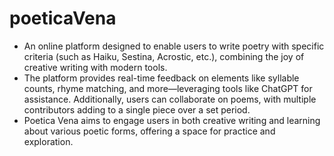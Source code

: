 # poeticaVena

- An online platform designed to enable users to write poetry with specific criteria (such as Haiku, Sestina, Acrostic, etc.), combining the joy of creative writing with modern tools. 
- The platform provides real-time feedback on elements like syllable counts, rhyme matching, and more—leveraging tools like ChatGPT for assistance. Additionally, users can collaborate on poems, with multiple contributors adding to a single piece over a set period. 
- Poetica Vena aims to engage users in both creative writing and learning about various poetic forms, offering a space for practice and exploration.
